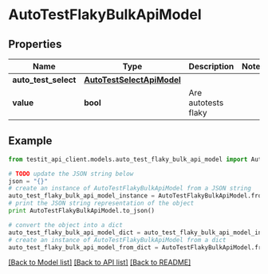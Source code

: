 # AutoTestFlakyBulkApiModel


## Properties
Name | Type | Description | Notes
------------ | ------------- | ------------- | -------------
**auto_test_select** | [**AutoTestSelectApiModel**](AutoTestSelectApiModel.md) |  | 
**value** | **bool** | Are autotests flaky | 

## Example

```python
from testit_api_client.models.auto_test_flaky_bulk_api_model import AutoTestFlakyBulkApiModel

# TODO update the JSON string below
json = "{}"
# create an instance of AutoTestFlakyBulkApiModel from a JSON string
auto_test_flaky_bulk_api_model_instance = AutoTestFlakyBulkApiModel.from_json(json)
# print the JSON string representation of the object
print AutoTestFlakyBulkApiModel.to_json()

# convert the object into a dict
auto_test_flaky_bulk_api_model_dict = auto_test_flaky_bulk_api_model_instance.to_dict()
# create an instance of AutoTestFlakyBulkApiModel from a dict
auto_test_flaky_bulk_api_model_from_dict = AutoTestFlakyBulkApiModel.from_dict(auto_test_flaky_bulk_api_model_dict)
```
[[Back to Model list]](../README.md#documentation-for-models) [[Back to API list]](../README.md#documentation-for-api-endpoints) [[Back to README]](../README.md)


